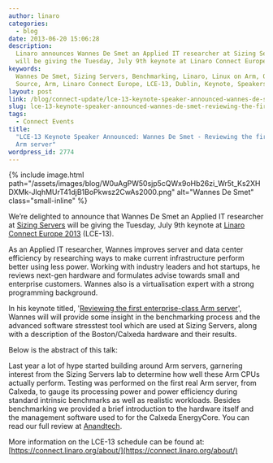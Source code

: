 ```yaml
---
author: linaro
categories:
  - blog
date: 2013-06-20 15:06:28
description:
  Linaro announces Wannes De Smet an Applied IT researcher at Sizing Servers
  will be giving the Tuesday, July 9th keynote at Linaro Connect Europe 2013 (LCE-13).
keywords:
  Wannes De Smet, Sizing Servers, Benchmarking, Linaro, Linux on Arm, Open
  Source, Arm, Linaro Connect Europe, LCE-13, Dublin, Keynote, Speakers, Announcement
layout: post
link: /blog/connect-update/lce-13-keynote-speaker-announced-wannes-de-smet-reviewing-the-first-enterprise-class-arm-server/
slug: lce-13-keynote-speaker-announced-wannes-de-smet-reviewing-the-first-enterprise-class-arm-server
tags:
  - Connect Events
title:
  "LCE-13 Keynote Speaker Announced: Wannes De Smet - Reviewing the first enterprise-class
  Arm server"
wordpress_id: 2774
---
```


{% include image.html path="/assets/images/blog/W0uAgPW50sjp5cQWx9oHb26zi_Wr5t_Ks2XHDXMk-JlqhMUrT41djB1BoPkwsz2CwAs2000.png" alt="Wannes De Smet" class="small-inline" %}

We’re delighted to announce that Wannes De Smet an Applied IT researcher at [Sizing Servers](http://www.sizingservers.be/) will be giving the Tuesday, July 9th keynote at [Linaro Connect Europe 2013](https://connect.linaro.org) (LCE-13).

As an Applied IT researcher, Wannes improves server and data center efficiency by researching ways to make current infrastructure perform better using less power. Working with industry leaders and hot startups, he reviews next-gen hardware and formulates advise towards small and enterprise customers. Wannes also is a virtualisation expert with a strong programming background.

In his keynote titled, '[Reviewing the first enterprise-class Arm server](http://lce-13.zerista.com/event/member/79608)', Wannes will will provide some insight in the benchmarking process and the advanced software stresstest tool which are used at Sizing Servers, along with a description of the Boston/Calxeda hardware and their results.

Below is the abstract of this talk:

Last year a lot of hype started building around Arm servers, garnering interest from the Sizing Servers lab to determine how well these Arm CPUs actually perform. Testing was performed on the first real Arm server, from Calxeda, to gauge its processing power and power efficiency during standard intrinsic benchmarks as well as realistic workloads. Besides benchmarking we provided a brief introduction to the hardware itself and the management software used to for the Calxeda EnergyCore. You can read our full review at [Anandtech](http://www.anandtech.com/show/6757/calxedas-arm-server-tested).

More information on the LCE-13 schedule can be found at: [https://connect.linaro.org/about/](https://connect.linaro.org/about/)
